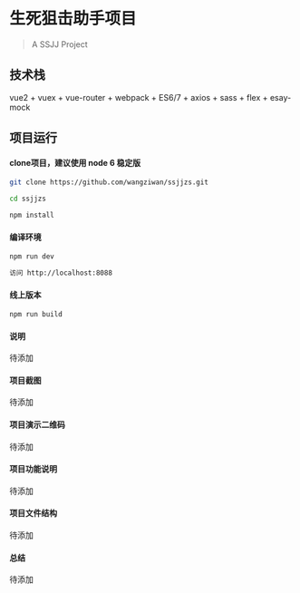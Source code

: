 # 生死狙击助手项目
> A SSJJ Project

## 技术栈
vue2 + vuex + vue-router + webpack + ES6/7 + axios + sass + flex + esay-mock

## 项目运行

#### clone项目，建议使用 node 6 稳定版
```bash
git clone https://github.com/wangziwan/ssjjzs.git 

cd ssjjzs 

npm install
````

#### 编译环境
```bash
npm run dev

访问 http://localhost:8088
````

#### 线上版本
```bash
npm run build
````

#### 说明
待添加

#### 项目截图
待添加

#### 项目演示二维码
待添加

#### 项目功能说明
待添加

#### 项目文件结构
待添加

#### 总结
待添加
